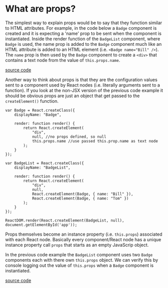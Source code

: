 # What are props?

The simplest way to explain props would be to say that they function similar to HTML attributes. For example, in the code below a `Badge` component is created and it is expecting a 'name' prop to be sent when the component is instantiated. Inside the render function of the `BadgeList` component, where `Badge` is used, the name prop is added to the `Badge` component much like an HTML attribute is added to an HTML element (i.e. `<Badge name="Bill" />`). The `name` prop is then used by the `Badge` component to create a `<div>` that contains a text node from the value of `this.props.name`.

[source code](https://jsfiddle.net/codylindley/xcL8pff7/1/#tabs=js,result,html,resources)

Another way to think about props is that they are the configuration values sent to a component used by React nodes (i.e. literally arguments sent to a function). If you look at the non-JSX version of the previous code example it should be obvious props are just an object that get passed to the `createElement()` function.

```
var Badge = React.createClass({
	displayName: "Badge",

	render: function render() {
		return React.createElement(
			"div",
			null, //no props defined, so null
			this.props.name //use passed this.prop.name as text node
		);
	}
});

var BadgeList = React.createClass({
	displayName: "BadgeList",

	render: function render() {
		return React.createElement(
			"div",
			null,
			React.createElement(Badge, { name: "Bill" }),
			React.createElement(Badge, { name: "Tom" })
		);
	}
});

ReactDOM.render(React.createElement(BadgeList, null), document.getElementById('app'));
```

Props themselves become an instance property (i.e. `this.props`) associated with each React node. Basically every component/React node has a unique instance property call `props` that starts as an empty JavaScrip object.

In the previous code example the `BadgeList` component uses two `Badge` components each with there own `this.props` object. We can verify this by console logging out the value of `this.props` when a `Badge` component is instantiated.

[source code](https://jsfiddle.net/codylindley/Lv1zaudj/2/#tabs=js,result,html,resources)

